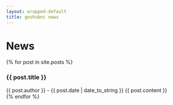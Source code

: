 ```yaml
---
layout: wrapped-default
title: goshubnc news
---
```


# News

{% for post in site.posts %}
<div class="post box">
    <h3>{{ post.title }}</h3>
    <span class="postinfo">{{ post.author }} - {{ post.date | date_to_string }}</span>
    {{ post.content }}
</div>
{% endfor %}
